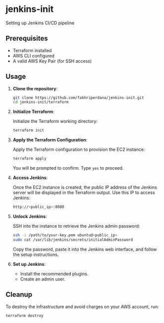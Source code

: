 # jenkins-init
Setting up Jenkins CI/CD pipeline

## Prerequisites

- Terraform installed
- AWS CLI configured
- A valid AWS Key Pair (for SSH access)

## Usage

1. **Clone the repository**:

    ```bash
    git clone https://github.com/fakhriperdana/jenkins-init.git
    cd jenkins-init/terraform
    ```

2. **Initialize Terraform**:

    Initialize the Terraform working directory:

    ```bash
    terraform init
    ```

3. **Apply the Terraform Configuration**:

    Apply the Terraform configuration to provision the EC2 instance:

    ```bash
    terraform apply
    ```

    You will be prompted to confirm. Type `yes` to proceed.

4. **Access Jenkins**:

    Once the EC2 instance is created, the public IP address of the Jenkins server will be displayed in the Terraform output. Use this IP to access Jenkins:

    ```bash
    http://<public_ip>:8080
    ```

5. **Unlock Jenkins**:

    SSH into the instance to retrieve the Jenkins admin password:

    ```bash
    ssh -i /path/to/your-key.pem ubuntu@<public_ip>
    sudo cat /var/lib/jenkins/secrets/initialAdminPassword
    ```

    Copy the password, paste it into the Jenkins web interface, and follow the setup instructions.

6. **Set up Jenkins**:

    - Install the recommended plugins.
    - Create an admin user.

## Cleanup

To destroy the infrastructure and avoid charges on your AWS account, run:

```bash
terraform destroy